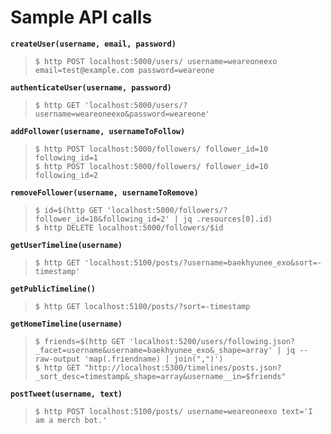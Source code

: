 # Sample API calls

**`createUser(username, email, password)`**

> ```shell-session
> $ http POST localhost:5000/users/ username=weareoneexo email=test@example.com password=weareone
> ```

**`authenticateUser(username, password)`**

> ```shell-session
> $ http GET 'localhost:5000/users/?username=weareoneexo&password=weareone'
> ```

**`addFollower(username, usernameToFollow)`**

> ```shell-session
> $ http POST localhost:5000/followers/ follower_id=10 following_id=1
> $ http POST localhost:5000/followers/ follower_id=10 following_id=2
> ```

**`removeFollower(username, usernameToRemove)`**

> ```shell-session
> $ id=$(http GET 'localhost:5000/followers/?follower_id=10&following_id=2' | jq .resources[0].id)
> $ http DELETE localhost:5000/followers/$id
> ```

**`getUserTimeline(username)`**

> ```shell-session
> $ http GET 'localhost:5100/posts/?username=baekhyunee_exo&sort=-timestamp'
> ```

**`getPublicTimeline()`**

> ```shell-session
> $ http GET localhost:5100/posts/?sort=-timestamp
> ```

**`getHomeTimeline(username)`**

> ```shell-session
> $ friends=$(http GET 'localhost:5200/users/following.json?_facet=username&username=baekhyunee_exo&_shape=array' | jq --raw-output 'map(.friendname) | join(",")')
> $ http GET "http://localhost:5300/timelines/posts.json?_sort_desc=timestamp&_shape=array&username__in=$friends"
> ```

**`postTweet(username, text)`**

> ```shell-session
> $ http POST localhost:5100/posts/ username=weareoneexo text='I am a merch bot.'
> ```


